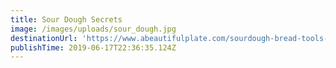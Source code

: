 ```yaml
---
title: Sour Dough Secrets
image: /images/uploads/sour_dough.jpg
destinationUrl: 'https://www.abeautifulplate.com/sourdough-bread-tools-and-resources/'
publishTime: 2019-06-17T22:36:35.124Z
---
```


